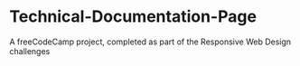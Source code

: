 # Technical-Documentation-Page
A freeCodeCamp project, completed as part of the Responsive Web Design challenges
